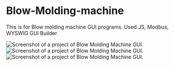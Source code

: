 # Blow-Molding-machine
This is for Blow molding machine GUI programs. Used JS, Modbus, WYSWIG GUI Builder

![Screenshot of a project of Blow Molding Machine GUI.](https://github.com/nadim4114/Blow-Molding-machine-GUI/blob/main/Screenshot%202024-03-26%20143528.png)
![Screenshot of a project of Blow Molding Machine GUI.](https://github.com/nadim4114/Blow-Molding-machine-GUI/blob/main/Screenshot%202024-03-26%20143256.png)
![Screenshot of a project of Blow Molding Machine GUI.](https://github.com/nadim4114/Blow-Molding-machine-GUI/blob/main/Screenshot%202024-03-26%20143325.png)



